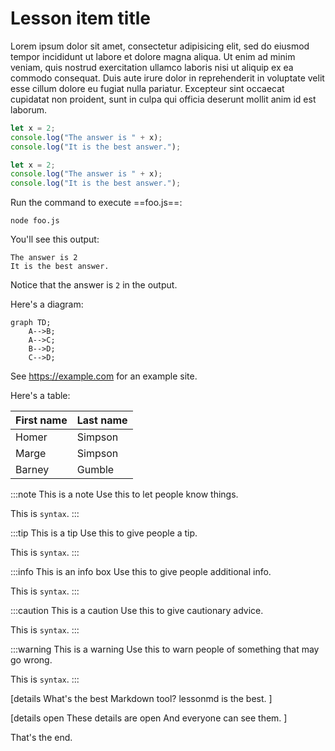 # Lesson item title

Lorem ipsum dolor sit amet, consectetur adipisicing elit, sed do eiusmod tempor incididunt ut labore et dolore magna aliqua. Ut enim ad minim veniam, quis nostrud exercitation ullamco laboris nisi ut aliquip ex ea commodo consequat. Duis aute irure dolor in reprehenderit in voluptate velit esse cillum dolore eu fugiat nulla pariatur. Excepteur sint occaecat cupidatat non proident, sunt in culpa qui officia deserunt mollit anim id est laborum.

```js
let x = 2;
console.log("The answer is " + x);
console.log("It is the best answer.");
```


```js app.js
let x = 2;
console.log("The answer is " + x);
console.log("It is the best answer.");
```

Run the command to execute ==foo.js==:

```command
node foo.js
```

You'll see this output:

```output
The answer is 2
It is the best answer.
```

Notice that the answer is `2` in the output.

Here's a diagram:


```mermaid
graph TD;
    A-->B;
    A-->C;
    B-->D;
    C-->D;
```

See https://example.com for an example site.

Here's a table:

First name | Last name
-----------|------------
Homer      | Simpson
Marge      | Simpson
Barney     | Gumble


:::note This is a note
Use this to let people know things.

This is `syntax`.
:::

:::tip This is a tip
Use this to give people a tip.

This is `syntax`.
:::

:::info This is an info box
Use this to give people additional info.

This is `syntax`.
:::

:::caution This is a caution
Use this to give cautionary advice.

This is `syntax`.
:::

:::warning This is a warning
Use this to warn people of something that may go wrong.

This is `syntax`.
:::

[details What's the best Markdown tool?
lessonmd is the best.
]

[details open These details are open
And everyone can see them.
]

That's the end.
